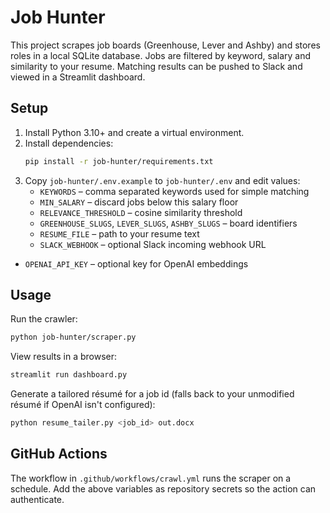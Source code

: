 # Job Hunter

This project scrapes job boards (Greenhouse, Lever and Ashby) and stores roles in a local SQLite database.  Jobs are filtered by keyword, salary and similarity to your resume.  Matching results can be pushed to Slack and viewed in a Streamlit dashboard.

## Setup

1. Install Python 3.10+ and create a virtual environment.
2. Install dependencies:
   ```bash
   pip install -r job-hunter/requirements.txt
   ```
3. Copy `job-hunter/.env.example` to `job-hunter/.env` and edit values:
   - `KEYWORDS` – comma separated keywords used for simple matching
   - `MIN_SALARY` – discard jobs below this salary floor
   - `RELEVANCE_THRESHOLD` – cosine similarity threshold
   - `GREENHOUSE_SLUGS`, `LEVER_SLUGS`, `ASHBY_SLUGS` – board identifiers
   - `RESUME_FILE` – path to your resume text
   - `SLACK_WEBHOOK` – optional Slack incoming webhook URL
  - `OPENAI_API_KEY` – optional key for OpenAI embeddings

## Usage

Run the crawler:
```bash
python job-hunter/scraper.py
```

View results in a browser:
```bash
streamlit run dashboard.py
```

Generate a tailored résumé for a job id (falls back to your unmodified résumé if OpenAI isn't configured):
```bash
python resume_tailer.py <job_id> out.docx
```

## GitHub Actions

The workflow in `.github/workflows/crawl.yml` runs the scraper on a schedule.  Add the above variables as repository secrets so the action can authenticate.
